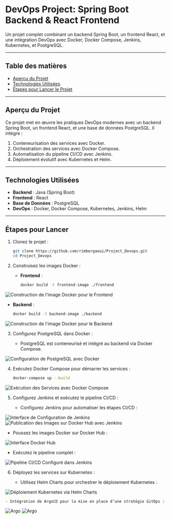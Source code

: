 # **DevOps Project: Spring Boot Backend & React Frontend**

Un projet complet combinant un backend Spring Boot, un frontend React, et une intégration DevOps avec Docker, Docker Compose, Jenkins, Kubernetes, et PostgreSQL.

---

## **Table des matières**
- [Aperçu du Projet](#aperçu-du-projet)
- [Technologies Utilisées](#technologies-utilisées)
- [Étapes pour Lancer le Projet](#étapes-pour-lancer-le-projet)

---

## **Aperçu du Projet**

Ce projet met en œuvre les pratiques DevOps modernes avec un backend Spring Boot, un frontend React, et une base de données PostgreSQL. Il intègre :

1. Conteneurisation des services avec Docker.
2. Orchestration des services avec Docker Compose.
3. Automatisation du pipeline CI/CD avec Jenkins.
4. Déploiement évolutif avec Kubernetes et Helm.

---


## **Technologies Utilisées**
- **Backend** : Java (Spring Boot)
- **Frontend** : React
- **Base de Données** : PostgreSQL
- **DevOps** : Docker, Docker Compose, Kubernetes, Jenkins, Helm

---

## **Étapes pour Lancer**

1. Clonez le projet :
   
   ```bash
   git clone https://github.com/rimbergaoui/Project_Devops.git
   cd Project_Devops

3. Construisez les images Docker :
   
   - **Frontend** :
     
     ```bash
     docker build -t frontend-image ./frontend
     
 ![Construction de l'image Docker pour le Frontend](./Captures/build_frontend.png)
 
   - **Backend** :
     
     ```bash
     docker build -t backend-image ./backend
     
 ![Construction de l'image Docker pour le Backend](./Captures/build_back.png) 

 3. Configurez PostgreSQL dans Docker :
    
    - PostgreSQL est conteneurisé et intégré au backend via Docker Compose.

![Configuration de PostgreSQL avec Docker](./Captures/postgres+docker.png)

 4. Exécutez Docker Compose pour démarrer les services :
    
    ```bash
    docker-compose up --build

![Exécution des Services avec Docker Compose](./Captures/docker_compose.png)  

5. Configurez Jenkins et exécutez le pipeline CI/CD :
   
   - Configurez Jenkins pour automatiser les étapes CI/CD :

![Interface de Configuration de Jenkins](./Captures/jenckins.png) 
![Publication des Images sur Docker Hub avec Jenkins](./Captures/docker_hub+jenkins.png)  

- Poussez les images Docker sur Docker Hub :

  
![Interface Docker Hub](./Captures/docker_hub.png) 
     
   - Exécutez le pipeline complet :

![Pipeline CI/CD Configuré dans Jenkins](./Captures/pipline_jenkins.png) 
   
6. Déployez les services sur Kubernetes :
   
    - Utilisez Helm Charts pour orchestrer le déploiement Kubernetes :
      
![Déploiement Kubernetes via Helm Charts](./Captures/charts.png)  

    - Intégration de ArgoCD pour la mise en place d’une stratégie GitOps : 
    
![Argo](./Captures/argocd2.png) 
![Argo](./Captures/argocd.png) 
    
